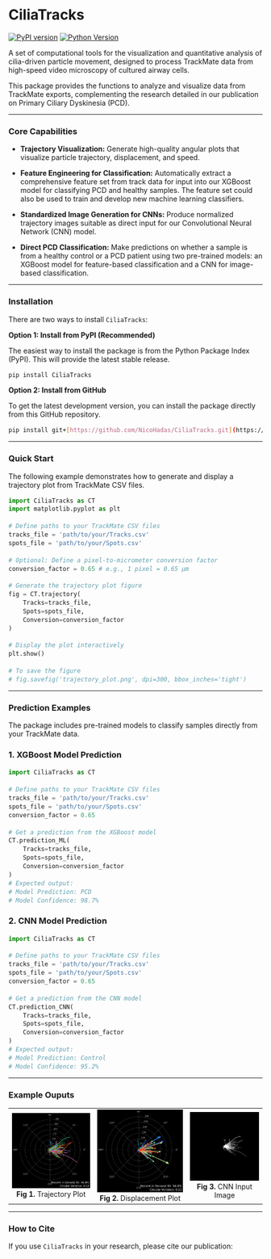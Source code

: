 # CiliaTracks

[![PyPI version](https://badge.fury.io/py/CiliaTracks.svg)](https://badge.fury.io/py/CiliaTracks)
[![Python Version](https://img.shields.io/pypi/pyversions/CiliaTracks.svg)](https://pypi.org/project/CiliaTracks)

A set of computational tools for the visualization and quantitative analysis of cilia-driven particle movement, designed to process TrackMate data from high-speed video microscopy of cultured airway cells.

This package provides the functions to analyze and visualize data from TrackMate exports, complementing the research detailed in our publication on Primary Ciliary Dyskinesia (PCD).

---

### Core Capabilities

* **Trajectory Visualization:** Generate high-quality angular plots that visualize particle trajectory, displacement, and speed.

* **Feature Engineering for Classification:** Automatically extract a comprehensive feature set from track data for input into our XGBoost model for classifying PCD and healthy samples. The feature set could also be used to train and develop new machine learning classifiers. 

* **Standardized Image Generation for CNNs:** Produce normalized trajectory images suitable as direct input for our Convolutional Neural Network (CNN) model.

* **Direct PCD Classification:** Make predictions on whether a sample is from a healthy control or a PCD patient using two pre-trained models: an XGBoost model for feature-based classification and a CNN for image-based classification.
---


### Installation

There are two ways to install `CiliaTracks`:

**Option 1: Install from PyPI (Recommended)**

The easiest way to install the package is from the Python Package Index (PyPI). This will provide the latest stable release.

```bash
pip install CiliaTracks
```

**Option 2: Install from GitHub**

To get the latest development version, you can install the package directly from this GitHub repository.

```bash
pip install git+[https://github.com/NicoHadas/CiliaTracks.git](https://github.com/NicoHadas/CiliaTracks.git)
```

---


### Quick Start

The following example demonstrates how to generate and display a trajectory plot from TrackMate CSV files.

```python
import CiliaTracks as CT
import matplotlib.pyplot as plt

# Define paths to your TrackMate CSV files
tracks_file = 'path/to/your/Tracks.csv'
spots_file = 'path/to/your/Spots.csv'

# Optional: Define a pixel-to-micrometer conversion factor
conversion_factor = 0.65 # e.g., 1 pixel = 0.65 µm

# Generate the trajectory plot figure
fig = CT.trajectory(
    Tracks=tracks_file, 
    Spots=spots_file, 
    Conversion=conversion_factor
)

# Display the plot interactively
plt.show()

# To save the figure
# fig.savefig('trajectory_plot.png', dpi=300, bbox_inches='tight')
```

---

### Prediction Examples

The package includes pre-trained models to classify samples directly from your TrackMate data.

### 1. XGBoost Model Prediction

```python
import CiliaTracks as CT

# Define paths to your TrackMate CSV files
tracks_file = 'path/to/your/Tracks.csv'
spots_file = 'path/to/your/Spots.csv'
conversion_factor = 0.65

# Get a prediction from the XGBoost model
CT.prediction_ML(
    Tracks=tracks_file,
    Spots=spots_file,
    Conversion=conversion_factor
)
# Expected output:
# Model Prediction: PCD
# Model Confidence: 98.7%
```
### 2. CNN Model Prediction

```python
import CiliaTracks as CT

# Define paths to your TrackMate CSV files
tracks_file = 'path/to/your/Tracks.csv'
spots_file = 'path/to/your/Spots.csv'
conversion_factor = 0.65

# Get a prediction from the CNN model
CT.prediction_CNN(
    Tracks=tracks_file,
    Spots=spots_file,
    Conversion=conversion_factor
)
# Expected output:
# Model Prediction: Control
# Model Confidence: 95.2%
```
---

### Example Ouputs

<table border="0" cellspacing="0" cellpadding="10" align="center">
  <tr>
    <td align="center">
      <img src="assets/Trajectory.png" alt="Trajectory Plot" width="350">
      <br>
      <b>Fig 1.</b> Trajectory Plot
    </td>
    <td align="center">
      <img src="assets/Displacement.png" alt="Displacement Plot" width="350">
      <br>
      <b>Fig 2.</b> Displacement Plot
    </td>
    <td align="center">
      <img src="assets/CNN.png" alt="CNN Input Plot" width="350">
      <br>
      <b>Fig 3.</b> CNN Input Image
    </td>
  </tr>
</table>

---

### How to Cite

If you use `CiliaTracks` in your research, please cite our publication:
